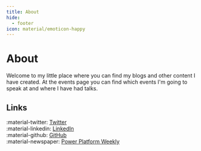 ```yaml
---
title: About
hide:
  - footer
icon: material/emoticon-happy
---
```


# About

Welcome to my little place where you can find my blogs and other content I have created. At the events page you can find which events I'm going to speak at and where I have had talks.

## Links

:material-twitter: [Twitter](https://www.twitter.com/laskewitz) <br />
:material-linkedin: [LinkedIn](https://www.linkedin.com/in/laskewitz) <br />
:material-github: [GitHub](https://www.github.com/laskewitz) <br />
:material-newspaper: [Power Platform Weekly](https://www.ppweekly.com)
